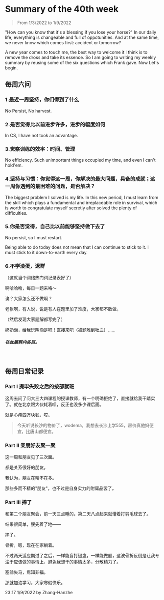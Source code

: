 # Summary of the 40th week
> From 1/3/2022 to 1/9/2022

"How can you know that it's a blessing if you lose your horse?" In our daily life, everything is changeable and full of oppotunities. And at the same time, we never know which comes first: accident or tomorrow?

A new year comes to touch me, the best way to welcome it I think is to remove the dross and take its essence. So I am going to writing my weekly summary by reusing some of the six questions which Frank gave. Now Let's begin.

## 每周六问

### 1.最近一周坚持，你们得到了什么

No Persist, No harvest.

### 2.是否觉得比以前进步许多，进步的幅度如何

In CS, I have not took an advantage. 

### 3.觉察训练的效率：时间、管理

No efficiency. Such unimportant things occupied my time, and even I can't hold'em.

### 4.坚持与习惯：你觉得这一周，你解决的最大问题，具备的成就；这一周你遇到的最困难的问题，是否解决？

The biggest problem I solved is my life. In this new period, I must learn from the skill which plays a fundamental and irreplaceable role in survival, which is worth to congratulate myself secretly after solved the plenty of difficulties.

### 5.你是否觉得，自己比以前能够坚持做下去了

No persist, so I must restart.

Being able to do today does not mean that I can continue to stick to it. I must stick to it down-to-earth every day.

### 6.不学滚蛋，退群
    
（这就当个网络热门词记录表好了）

啊哈哈哈，每日一题来咯～

诶？大家怎么还不做啊？

老张啊，有人说，说是有人在题里加了难度，大家都不敢做。

（然后发现大家题解都写完了）

奶奶滴，给我玩阴滴是吧！直接来吧（被题难到吐血）……

##### 在此膜群内各巨。
<br>

## 每周日常记录

### Part I 提毕失败之后的按部就班

这周去问了问大三大四课程的授课教师，有一个明确拒绝了，直接就给我干踏实了。就在北京跟大伙耗着呗，反正也没多少课后面。

就是心疼四万块钱，哎。

> 今天听说长沙的物价了，wodema，我想去长沙上学555，房价真他妈便宜，比唐山都便宜。

### Part II 亲朋好友聚一聚

这一周和朋友见了三次面。

都是关系很好的朋友。

我认为，朋友在精不在多。

那些多而不精的"朋友"，也不过是自身实力的附庸品罢了。

### Part III 摔了
和第二个朋友聚会，前一天三点睡的，第二天八点起来就懵着打羽毛球去了。

结果很简单，腰先着了地——

摔了。

骨折，嗯，现在在家躺着。

不过两天适应期过了之后，一样能盲打键盘，一样能做题，这波骨折反倒是让我专注于应该做的事情上，避免我想干的事情太多，分散精力了。

塞翁失马，焉知非福。

那就加油学习，大家寒假快乐。

23:17 1/9/2022 by Zhang-Hanzhe